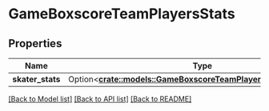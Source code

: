 # GameBoxscoreTeamPlayersStats

## Properties

Name | Type | Description | Notes
------------ | ------------- | ------------- | -------------
**skater_stats** | Option<[**crate::models::GameBoxscoreTeamPlayersStatsSkaterStats**](GameBoxscoreTeam_players_stats_skaterStats.md)> |  | [optional]

[[Back to Model list]](../README.md#documentation-for-models) [[Back to API list]](../README.md#documentation-for-api-endpoints) [[Back to README]](../README.md)


